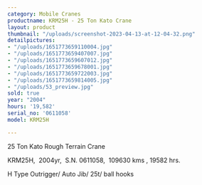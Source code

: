 ```yaml
---
category: Mobile Cranes
productname: KRM25H - 25 Ton Kato Crane
layout: product
thumbnail: "/uploads/screenshot-2023-04-13-at-12-04-32.png"
detailpictures:
- "/uploads/1651773659110004.jpg"
- "/uploads/1651773659407007.jpg"
- "/uploads/1651773659607012.jpg"
- "/uploads/1651773659678001.jpg"
- "/uploads/1651773659722003.jpg"
- "/uploads/1651773659814005.jpg"
- "/uploads/53_preview.jpg"
sold: true
year: "2004"
hours: '19,582'
serial_no: '0611058'
model: KRM25H

---
```

25 Ton Kato Rough Terrain Crane

KRM25H,  2004yr,  S.N. 0611058,  109630 kms , 19582 hrs.

H Type Outrigger/ Auto Jib/ 25t/ ball hooks